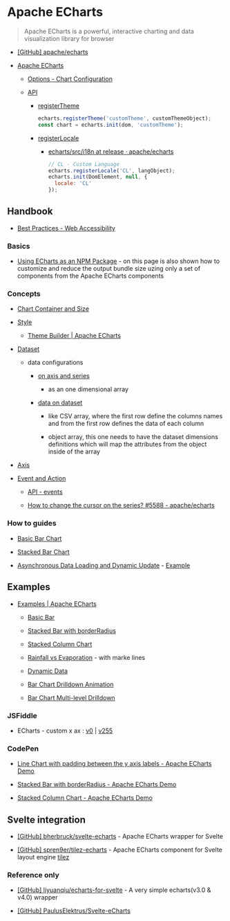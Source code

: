# Apache ECharts

> Apache ECharts is a powerful, interactive charting and data visualization library for browser

- [[GitHub] apache/echarts](https://github.com/apache/echarts)

- [Apache ECharts](https://echarts.apache.org/en/index.html)

  - [Options - Chart Configuration](https://echarts.apache.org/en/option.html)

  - [API](https://echarts.apache.org/en/api.html)

    - [registerTheme](https://echarts.apache.org/en/api.html#echarts.registerTheme)

      ```js
      echarts.registerTheme('customTheme', customThemeObject);
      const chart = echarts.init(dom, 'customTheme');
      ```

    - [registerLocale](https://echarts.apache.org/en/api.html#echarts.registerLocale)

      - [echarts/src/i18n at release · apache/echarts](https://github.com/apache/echarts/tree/release/src/i18n)

        ```js
        // CL - Custom Language
        echarts.registerLocale('CL', langObject);
        echarts.init(DomElement, null, {
          locale: 'CL'
        });
        ```

## Handbook

- [Best Practices - Web Accessibility](https://echarts.apache.org/handbook/en/best-practices/aria)

### Basics

- [Using ECharts as an NPM Package](https://echarts.apache.org/handbook/en/basics/import) - on this page is also shown how to customize and reduce the output bundle size uzing only a set of components from the Apache ECharts components

### Concepts

- [Chart Container and Size](https://echarts.apache.org/handbook/en/concepts/chart-size)

- [Style](https://echarts.apache.org/handbook/en/concepts/style)

  - [Theme Builder | Apache ECharts](https://echarts.apache.org/en/theme-builder.html)

- [Dataset](https://echarts.apache.org/handbook/en/concepts/dataset)

  - data configurations

    - [on axis and series](https://echarts.apache.org/handbook/en/concepts/dataset#define-data-under-series)

      - as an one dimensional array

    - [data on dataset](https://echarts.apache.org/handbook/en/concepts/dataset#define-data-in-dataset)

      - like CSV array, where the first row define the columns names and from the first row defines the data of each column

      - object array, this one needs to have the dataset dimensions definitions which will map the attributes from the object inside of the array

- [Axis](https://echarts.apache.org/handbook/en/concepts/axis)

- [Event and Action](https://echarts.apache.org/handbook/en/concepts/event)

  - [API - events](https://echarts.apache.org/en/api.html#events)

  - [How to change the cursor on the series? #5588 - apache/echarts](https://github.com/apache/echarts/issues/5588)

### How to guides

- [Basic Bar Chart](https://echarts.apache.org/handbook/en/how-to/chart-types/bar/basic-bar)

- [Stacked Bar Chart](https://echarts.apache.org/handbook/en/how-to/chart-types/bar/stacked-bar)

- [Asynchronous Data Loading and Dynamic Update](https://echarts.apache.org/handbook/en/how-to/data/dynamic-data/) - [Example](https://echarts.apache.org/examples/en/editor.html?c=doc-example%2Ftutorial-dynamic-data)

## Examples

- [Examples | Apache ECharts](https://echarts.apache.org/examples/en/index.html)

  - [Basic Bar](https://echarts.apache.org/examples/en/editor.html?c=bar-simple)

  - [Stacked Bar with borderRadius](https://echarts.apache.org/examples/en/editor.html?c=bar-stack-borderRadius)

  - [Stacked Column Chart](https://echarts.apache.org/examples/en/editor.html?c=bar-stack)

  - [Rainfall vs Evaporation](https://echarts.apache.org/examples/en/editor.html?c=bar1) - with marke lines

  - [Dynamic Data](https://echarts.apache.org/examples/en/editor.html?c=dynamic-data)

  - [Bar Chart Drilldown Animation](https://echarts.apache.org/examples/en/editor.html?c=bar-drilldown)

  - [Bar Chart Multi-level Drilldown](https://echarts.apache.org/examples/en/editor.html?c=bar-multi-drilldown)

### JSFiddle

- ECharts - custom x ax : [v0](https://jsfiddle.net/erkobridee/rtkuL18y) | [v255](https://jsfiddle.net/erkobridee/rtkuL18y/255/)

### CodePen

- [Line Chart with padding between the y axis labels - Apache ECharts Demo](https://codepen.io/erkobridee/pen/jEOKpBe)

- [Stacked Bar with borderRadius - Apache ECharts Demo](https://codepen.io/erkobridee/pen/ZYEoKgN)

- [Stacked Column Chart - Apache ECharts Demo](https://codepen.io/erkobridee/pen/yyLEjdM)

## Svelte integration

- [[GitHub] bherbruck/svelte-echarts](https://github.com/bherbruck/svelte-echarts) - Apache ECharts wrapper for Svelte

- [[GitHub] spren9er/tilez-echarts](https://github.com/spren9er/tilez-echarts) - Apache ECharts component for Svelte layout engine [tilez](https://github.com/spren9er/tilez)

### Reference only

- [[GitHub] liyuanqiu/echarts-for-svelte](https://github.com/liyuanqiu/echarts-for-svelte) - A very simple echarts(v3.0 & v4.0) wrapper

- [[GitHub] PaulusElektrus/Svelte-eCharts](https://github.com/PaulusElektrus/Svelte-eCharts)
